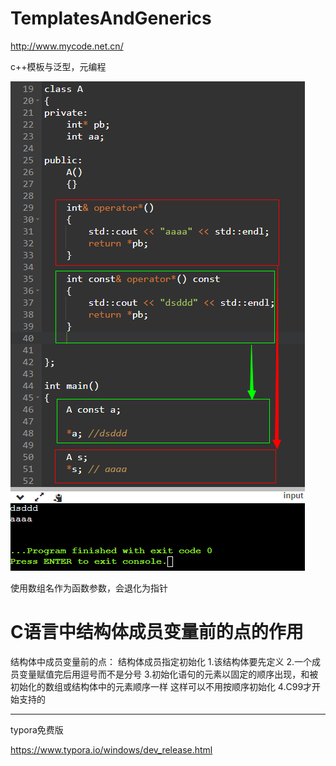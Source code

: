 # TemplatesAndGenerics

http://www.mycode.net.cn/

c++模板与泛型，元编程


![](img/impicture_20220216_110127.png)


使用数组名作为函数参数，会退化为指针



# C语言中结构体成员变量前的点的作用

结构体中成员变量前的点： 结构体成员指定初始化
1.该结构体要先定义 
2.一个成员变量赋值完后用逗号而不是分号 
3.初始化语句的元素以固定的顺序出现，和被初始化的数组或结构体中的元素顺序一样
 这样可以不用按顺序初始化 
4.C99才开始支持的 



------

typora免费版

https://www.typora.io/windows/dev_release.html
